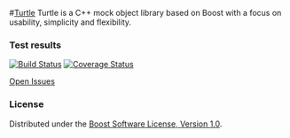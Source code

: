 #[Turtle](http://turtle.sourceforge.net)
Turtle is a C++ mock object library based on Boost with a focus on usability, simplicity and flexibility.

### Test results

[![Build Status](https://travis-ci.org/mat007/turtle.svg)](https://travis-ci.org/mat007/turtle)
[![Coverage Status](https://coveralls.io/repos/mat007/turtle/badge.png)](https://coveralls.io/r/mat007/turtle)

[Open Issues](https://sourceforge.net/p/turtle/tickets)

### License

Distributed under the [Boost Software License, Version 1.0](http://boost.org/LICENSE_1_0.txt).
